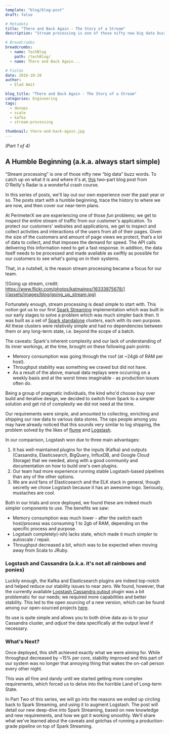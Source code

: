 ```yaml
---
template: "blog/blog-post"
draft: false

# Metadata
title: "There and Back Again - The Story of a Stream"
description: "Stream processing is one of those nifty new big data buzz words. To catch up on what it is and where it’s at, this two-part blog post from O’Reilly’s Radar is a wonderful crash course."

# Breadcrumbs
breadcrumbs:
  - name: TechBlog
    path: /techBlog/
  - name: There and Back Again...

# Fields
date: 2016-10-20
author:
  - Elad Amit

blog_title: "There and Back Again - The Story of a Stream"
categories: Engineering
tags:
  - devops
  - scale
  - kafka
  - stream-processing

thumbnail: there-and-back-again.jpg
---
```


_(Part 1 of 4)_

## A Humble Beginning (a.k.a. always start simple)

“Stream processing” is one of those nifty new “big data” buzz words. To catch up on what it is and where it's at, [this](https://www.oreilly.com/ideas/the-world-beyond-batch-streaming-101) two-part blog post from O'Reilly's Radar is a wonderful crash course.

In this series of posts, we'll lay out our own experience over the past year or so. The posts start with a humble beginning, trace the history to where we are now, and then cover our near-term plans.

At PerimeterX we are experiencing one of those _fun_ problems; we get to inspect the entire stream of traffic from our customer's application. To protect our customers' websites and applications, we get to inspect and collect activities and interactions of the users from all of their pages. Given the size of the customers and amount of page views we protect, that’s a lot of data to collect, and that imposes the demand for speed. The API calls delivering this information need to get a fast response. In addition, the data itself needs to be processed and made available as swiftly as possible for our customers to see what's going on in their systems.

That, in a nutshell, is the reason stream processing became a focus for our team.

![Going up stream, credit: https://www.flickr.com/photos/katmainps/16333875678/](/assets/images/blog/going_up_stream.jpg)

Fortunately enough, stream processing is dead simple to start with. This notion got us to our first [Spark Streaming](http://spark.apache.org/docs/latest/streaming-programming-guide.html) implementation which was built in our early stages to solve a problem which was much simpler back then. It was built as a set of [Spark standalone](http://spark.apache.org/docs/latest/spark-standalone.html) clusters, each with its own purpose. All these clusters were relatively simple and had no dependencies between them or any long-term state, i.e. beyond the scope of a batch.

The caveats: Spark's inherent complexity and our lack of understanding of its inner workings, at the time, brought on these following pain points:

- Memory consumption was going through the roof (at ~24gb of RAM per host).
- Throughput stability was something we craved but did not have.
- As a result of the above, manual data replays were occurring on a weekly basis and at the worst times imaginable - as production issues often do.

Being a group of pragmatic individuals, the kind who'd choose buy over build and iterative design, we decided to switch from Spark to a simpler solution and get rid of complexity we did not need at the time.

Our requirements were simple, and amounted to collecting, enriching and shipping our raw data to various data stores. The ops people among you may have already noticed that this sounds very similar to log shipping, the problem solved by the likes of [flume](https://flume.apache.org/) and [Logstash](https://www.elastic.co/products/logstash).

In our comparison, Logstash won due to three main advantages:

1. It has well-maintained plugins for the inputs (Kafka) and outputs (Cassandra, Elasticsearch, BigQuery, InfluxDB, and Google Cloud Storage) that we needed, along with a good community and documentation on how to build one's own plugins.
2. Our team had more experience running stable Logstash-based pipelines than any of the other options.
3. We are avid fans of Elasticsearch and the ELK stack in general, though secretly we chose Logstash because it has an awesome logo. Seriously, mustaches are cool.

Both in our trials and once deployed, we found these are indeed much simpler components to use. The benefits we saw:

- Memory consumption was much lower - after the switch each host/process was consuming 1 to 2gb of RAM, depending on the specific process and purpose.
- Logstash completely(-ish) lacks state, which made it much simpler to autoscale / repair.
- Throughput decreased a bit, which was to be expected when moving away from Scala to JRuby.

### Logstash and Cassandra (a.k.a. it's not all rainbows and ponies)

Luckily enough, the Kafka and Elasticsearch plugins are indeed top-notch and helped reduce our stability issues to near zero. We found, however, that the currently available [Logstash Cassandra output](https://github.com/otokarev/logstash-output-cassandra) plugin was a bit problematic for our needs; we required more capabilities and better stability. This led to the open sourcing of a new version, which can be found among our open-sourced projects [here](https://github.com/PerimeterX/logstash-output-cassandra).

Its use is quite simple and allows you to both drive data as-is to your Cassandra cluster, and _adjust_ the data specifically at the output level if necessary.

### What's Next?

Once deployed, this shift achieved exactly what we were aiming for. While throughput decreased by ~15% per core, stability improved and this part of our system was no longer that annoying thing that wakes the on-call person every other night.

This was all fine and dandy until we started getting more complex requirements, which forced us to delve into the horrible Land of Long-term State.

In Part Two of this series, we will go into the reasons we ended up circling back to Spark Streaming, and using it to augment Logstash. The post will detail our new deep-dive into Spark Streaming, based on new knowledge and new requirements, and how we got it working smoothly. We'll share what we've learned about the caveats and gotchas of running a production-grade pipeline on top of Spark Streaming.
